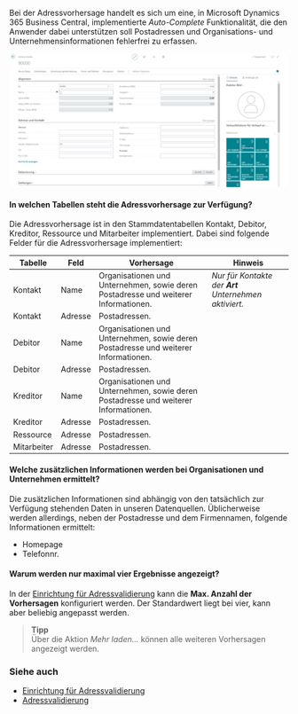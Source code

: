Bei der Adressvorhersage handelt es sich um eine, in Microsoft Dynamics 365 Business Central, implementierte *Auto-Complete* Funktionalität, die den Anwender dabei unterstützen soll Postadressen und Organisations- und Unternehmensinformationen fehlerfrei zu erfassen.

![Adressvorhersage](/assets/images/365-business-address-validation/addressprediction.de-DE.gif)

#### In welchen Tabellen steht die Adressvorhersage zur Verfügung?

Die Adressvorhersage ist in den Stammdatentabellen Kontakt, Debitor, Kreditor, Ressource und Mitarbeiter implementiert. Dabei sind folgende Felder für die Adressvorhersage implementiert:

| Tabelle | Feld | Vorhersage | Hinweis |
| --- | --- | --- | --- | 
| Kontakt | Name | Organisationen und Unternehmen, sowie deren Postadresse und weiterer Informationen. | *Nur für Kontakte der **Art** Unternehmen aktiviert.* |
| Kontakt | Adresse | Postadressen. | |
| Debitor | Name | Organisationen und Unternehmen, sowie deren Postadresse und weiterer Informationen. |  |
| Debitor | Adresse | Postadressen. | |
| Kreditor | Name | Organisationen und Unternehmen, sowie deren Postadresse und weiterer Informationen. |  |
| Kreditor | Adresse | Postadressen. | |
| Ressource | Adresse | Postadressen. | |
| Mitarbeiter | Adresse | Postadressen. | |

#### Welche zusätzlichen Informationen werden bei Organisationen und Unternehmen ermittelt?

Die zusätzlichen Informationen sind abhängig von den tatsächlich zur Verfügung stehenden Daten in unseren Datenquellen. Üblicherweise werden allerdings, neben der Postadresse und dem Firmennamen, folgende Informationen ermittelt:
 
 - Homepage
 - Telefonnr.

#### Warum werden nur maximal vier Ergebnisse angezeigt?

In der [Einrichtung für Adressvalidierung](../setup/) kann die **Max. Anzahl der Vorhersagen** konfiguriert werden. Der Standardwert liegt bei vier, kann aber beliebig angepasst werden.

> **Tipp**<br>Über die Aktion *Mehr laden...* können alle weiteren Vorhersagen angezeigt werden.

### Siehe auch 
 - [Einrichtung für Adressvalidierung](setup/)
 - [Adressvalidierung](address-validation/)